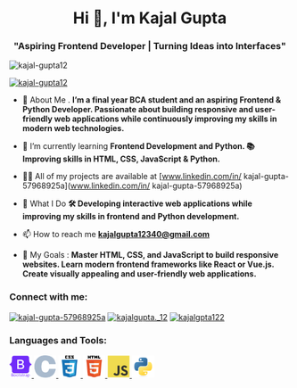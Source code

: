 <h1 align="center">Hi 👋, I'm Kajal Gupta</h1>
<h3 align="center">"Aspiring Frontend Developer | Turning Ideas into Interfaces"</h3>

<p align="left"> <img src="https://komarev.com/ghpvc/?username=kajal-gupta12&label=Profile%20views&color=0e75b6&style=flat" alt="kajal-gupta12" /> </p>

<p align="left"> <a href="https://github.com/ryo-ma/github-profile-trophy"><img src="https://github-profile-trophy.vercel.app/?username=kajal-gupta12" alt="kajal-gupta12" /></a> </p>

- 👋 About Me . **I’m a final year BCA student and an aspiring Frontend & Python Developer. Passionate about building responsive and user-friendly web applications while continuously improving my skills in modern web technologies.**

- 🌱 I’m currently learning **Frontend Development and Python. 📚 Improving skills in HTML, CSS, JavaScript & Python.**

- 👨‍💻 All of my projects are available at [www.linkedin.com/in/ kajal-gupta-57968925a](www.linkedin.com/in/ kajal-gupta-57968925a)

- 💼 What I Do **🛠️ Developing interactive web applications while improving my skills in frontend and Python development.**

- 📫 How to reach me **kajalgupta12340@gmail.com**

- 🎯 My Goals : **Master HTML, CSS, and JavaScript to build responsive websites. Learn modern frontend frameworks like React or Vue.js. Create visually appealing and user-friendly web applications.**

<h3 align="left">Connect with me:</h3>
<p align="left">
<a href="https://linkedin.com/in/kajal-gupta-57968925a" target="blank"><img align="center" src="https://raw.githubusercontent.com/rahuldkjain/github-profile-readme-generator/master/src/images/icons/Social/linked-in-alt.svg" alt="kajal-gupta-57968925a" height="30" width="40" /></a>
<a href="https://instagram.com/kajalgupta._12" target="blank"><img align="center" src="https://raw.githubusercontent.com/rahuldkjain/github-profile-readme-generator/master/src/images/icons/Social/instagram.svg" alt="kajalgupta._12" height="30" width="40" /></a>
<a href="https://www.hackerrank.com/kajalgpta122" target="blank"><img align="center" src="https://raw.githubusercontent.com/rahuldkjain/github-profile-readme-generator/master/src/images/icons/Social/hackerrank.svg" alt="kajalgpta122" height="30" width="40" /></a>
</p>

<h3 align="left">Languages and Tools:</h3>
<p align="left"> <a href="https://getbootstrap.com" target="_blank" rel="noreferrer"> <img src="https://raw.githubusercontent.com/devicons/devicon/master/icons/bootstrap/bootstrap-plain-wordmark.svg" alt="bootstrap" width="40" height="40"/> </a> <a href="https://www.cprogramming.com/" target="_blank" rel="noreferrer"> <img src="https://raw.githubusercontent.com/devicons/devicon/master/icons/c/c-original.svg" alt="c" width="40" height="40"/> </a> <a href="https://www.w3schools.com/css/" target="_blank" rel="noreferrer"> <img src="https://raw.githubusercontent.com/devicons/devicon/master/icons/css3/css3-original-wordmark.svg" alt="css3" width="40" height="40"/> </a> <a href="https://www.w3.org/html/" target="_blank" rel="noreferrer"> <img src="https://raw.githubusercontent.com/devicons/devicon/master/icons/html5/html5-original-wordmark.svg" alt="html5" width="40" height="40"/> </a> <a href="https://developer.mozilla.org/en-US/docs/Web/JavaScript" target="_blank" rel="noreferrer"> <img src="https://raw.githubusercontent.com/devicons/devicon/master/icons/javascript/javascript-original.svg" alt="javascript" width="40" height="40"/> </a> <a href="https://www.python.org" target="_blank" rel="noreferrer"> <img src="https://raw.githubusercontent.com/devicons/devicon/master/icons/python/python-original.svg" alt="python" width="40" height="40"/> </a> </p>


